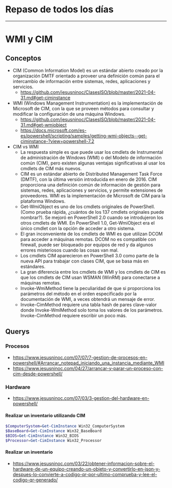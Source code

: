 # Repaso de todos los días

----------------------------

# WMI y CIM

## Conceptos
- CIM (Common Information Model) es un estándar abierto creado por la organización DMTF orientado a proveer una definición común para el intercambio de información entre sistemas, redes, aplicaciones y servicios.
  - https://github.com/jesusninoc/ClasesISO/blob/master/2021-04-31.md#get-ciminstance
- WMI (Windows Management Instrumentation) es la implementación de Microsoft de CIM, con la que se proveen métodos para consultar y modificar la configuración de una máquina Windows.
  - https://github.com/jesusninoc/ClasesISO/blob/master/2021-04-31.md#get-wmiobject
  - https://docs.microsoft.com/es-es/powershell/scripting/samples/getting-wmi-objects--get-ciminstance-?view=powershell-7.2
- CIM vs WMI
  - La respuesta simple es que puede usar los cmdlets de Instrumental de administración de Windows (WMI) o del Modelo de información común (CIM), pero existen algunas ventajas significativas al usar los cmdlets de CIM más nuevos.
  - CIM es un estándar abierto de Distributed Management Task Force (DMTF), con la última versión introducida en enero de 2016. CIM proporciona una definición común de información de gestión para sistemas, redes, aplicaciones y servicios, y permite extensiones de proveedores. WMI es la implementación de Microsoft de CIM para la plataforma Windows.
  - Get-WmiObject es uno de los cmdlets originales de PowerShell. (Como prueba rápida, ¿cuántos de los 137 cmdlets originales puede nombrar?). Se mejoró en PowerShell 2.0 cuando se introdujeron los otros cmdlets de WMI. En PowerShell 1.0, Get-WmiObject era el único cmdlet con la opción de acceder a otro sistema.
  - El gran inconveniente de los cmdlets de WMI es que utilizan DCOM para acceder a máquinas remotas. DCOM no es compatible con firewall, puede ser bloqueado por equipos de red y da algunos errores misteriosos cuando las cosas van mal.
  - Los cmdlets CIM aparecieron en PowerShell 3.0 como parte de la nueva API para trabajar con clases CIM, que se basa más en estándares.
  - La gran diferencia entre los cmdlets de WMI y los cmdlets de CIM es que los cmdlets de CIM usan WSMAN (WinRM) para conectarse a máquinas remotas.
  - Invoke-WmiMethod tiene la peculiaridad de que si proporciona los parámetros del método en el orden especificado por la documentación de WMI, a veces obtendrá un mensaje de error.
  - Invoke-CimMethod requiere una tabla hash de pares clave-valor donde Invoke-WmiMethod solo toma los valores de los parámetros. Invoke-CimMethod requiere escribir un poco más.

## Querys

### Procesos
* https://www.jesusninoc.com/07/07/7-gestion-de-procesos-en-powershell/#Arrancar_notepad_iniciando_una_instancia_mediante_WMI
* https://www.jesusninoc.com/04/27/arrancar-y-parar-un-proceso-con-cim-desde-powershell/

### Hardware
* https://www.jesusninoc.com/07/03/3-gestion-del-hardware-en-powershell/

#### Realizar un inventario utilizando CIM
```PowerShell
$ComputerSystem=Get-CimInstance Win32_ComputerSystem
$BaseBoard=Get-CimInstance Win32_BaseBoard
$BIOS=Get-CimInstance Win32_BIOS
$Processor=Get-CimInstance Win32_Processor
```

#### Realizar un inventario
* https://www.jesusninoc.com/03/22/obtener-informacion-sobre-el-hardware-de-un-equipo-creando-un-objeto-y-convertirlo-en-json-y-despues-lo-convierte-a-codigo-qr-por-ultimo-comprueba-y-lee-el-codigo-qr-generado/
